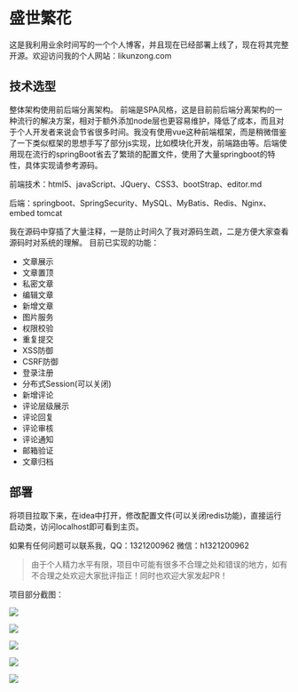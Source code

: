 # 盛世繁花
这是我利用业余时间写的一个个人博客，并且现在已经部署上线了，现在将其完整开源。欢迎访问我的个人网站：likunzong.com

## 技术选型
整体架构使用前后端分离架构。
前端是SPA风格，这是目前前后端分离架构的一种流行的解决方案，相对于额外添加node层也更容易维护，降低了成本，而且对于个人开发者来说会节省很多时间。我没有使用vue这种前端框架，而是稍微借鉴了一下类似框架的思想手写了部分js实现，比如模块化开发，前端路由等。后端使用现在流行的springBoot省去了繁琐的配置文件，使用了大量springboot的特性，具体实现请参考源码。

前端技术：html5、javaScript、JQuery、CSS3、bootStrap、editor.md

后端：springboot、SpringSecurity、MySQL、MyBatis、Redis、Nginx、embed tomcat

我在源码中穿插了大量注释，一是防止时间久了我对源码生疏，二是方便大家查看源码时对系统的理解。
目前已实现的功能：
- 文章展示
- 文章置顶
- 私密文章
- 编辑文章
- 新增文章
- 图片服务
- 权限校验
- 重复提交
- XSS防御
- CSRF防御
- 登录注册
- 分布式Session(可以关闭)
- 新增评论
- 评论层级展示
- 评论回复
- 评论审核
- 评论通知
- 邮箱验证
- 文章归档
## 部署
将项目拉取下来，在idea中打开，修改配置文件(可以关闭redis功能)，直接运行启动类，访问localhost即可看到主页。

如果有任何问题可以联系我，QQ：1321200962 微信：h1321200962

> 由于个人精力水平有限，项目中可能有很多不合理之处和错误的地方，如有不合理之处欢迎大家批评指正！同时也欢迎大家发起PR！

项目部分截图：

![](https://img-blog.csdnimg.cn/20201111162109574.png)

![](https://img-blog.csdnimg.cn/20201111162109282.png)

![](https://img-blog.csdnimg.cn/20201111162109435.png)

![](https://img-blog.csdnimg.cn/20201111162109182.png)

![](https://img-blog.csdnimg.cn/20201111162109144.png)
